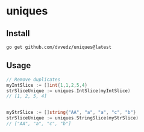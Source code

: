 # uniques

## Install
```shell
go get github.com/dvvedz/uniques@latest
```

## Usage 
```go
// Remove duplicates
myIntSlice := []int{1,1,2,5,4}
strSliceUnique := uniques.IntSlice(myIntSlice)
// [1, 2, 5, 4]


myStrSlice := []string{"AA", "a", "a", "c", "b"}
strSliceUnique := uniques.StringSlice(myStrSlice)
// ["AA", "a", "c", "b"]

```
